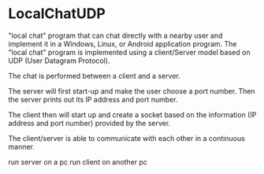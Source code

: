 # LocalChatUDP

"local chat" program that can chat directly with a nearby user and implement it in a Windows, Linux, or Android application program. The "local chat" program is implemented using a client/Server model based on UDP (User Datagram Protocol).

The chat is performed between a client and a server.

The server will first start-up and make the user choose a port number. Then the server prints out its IP address and port number.

The client then will start up and create a socket based on the information (IP address and port number) provided by the server.

The client/server is able to communicate with each other in a continuous manner.

run server on a pc
run client on another pc 

